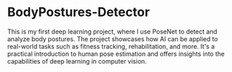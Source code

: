 # BodyPostures-Detector
This is my first deep learning project, where I use PoseNet to detect and analyze body postures. The project showcases how AI can be applied to real-world tasks such as fitness tracking, rehabilitation, and more. It's a practical introduction to human pose estimation and offers insights into the capabilities of deep learning in computer vision.

